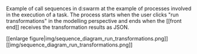 Example of call sequences in d:swarm at the example of processes involved in the execution of a task. The process starts when the user clicks "run transformations" in the modelling perspective and ends when the [[front end]] receives the transformation results as JSON.

<!--- update image at https://intranet.slub-dresden.de/display/DAT/Call+Sequences+-+Example%3A+Task+Execution --> 
[[enlarge figure|img/sequence_diagram_run_transformations.png]]
[[img/sequence_diagram_run_transformations.png]]